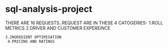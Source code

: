 # sql-analysis-project
THERE ARE 16 REQUESTS..REQUEST ARE IN THESE 4 CATOGERIES-
1.ROLL METRICS
    2.DRIVER AND CUSTOMER EXPEREINCE

    3.INGREDIENT OPTIMISATION
     4.PRICING AND RATINGS
